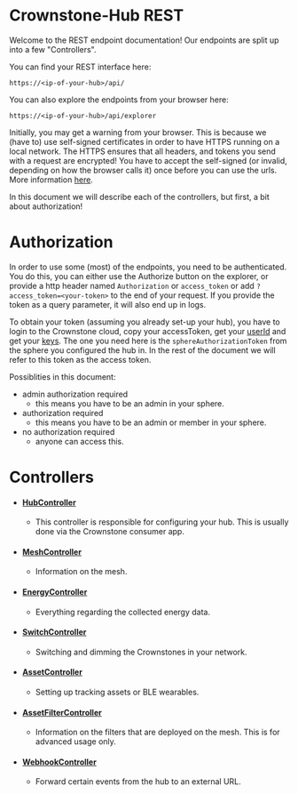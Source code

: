 # Crownstone-Hub REST

Welcome to the REST endpoint documentation! Our endpoints are split up into a few "Controllers".

You can find your REST interface here:
```
https://<ip-of-your-hub>/api/
```

You can also explore the endpoints from your browser here:
```
https://<ip-of-your-hub>/api/explorer 
```

Initially, you may get a warning from your browser. This is because we (have to) use self-signed certificates in order
to have HTTPS running on a local network. The HTTPS ensures that all headers, and tokens you send with a request are encrypted!
You have to accept the self-signed (or invalid, depending on how the browser calls it) once before you can use the urls.
More information [here](https://medium.com/@dblazeski/chrome-bypass-net-err-cert-invalid-for-development-daefae43eb12).

In this document we will describe each of the controllers, but first, a bit about authorization!

# Authorization

In order to use some (most) of the endpoints, you need to be authenticated. You do this, you can either use the Authorize button on the explorer,
or provide a http header named `Authorization` or `access_token` or add `?access_token=<your-token>` to the end of your request. If you provide the token
as a query parameter, it will also end up in logs.

To obtain your token (assuming you already set-up your hub), you have to login to the Crownstone cloud,
copy your accessToken, get your [userId](https://my.crownstone.rocks/explorer/#!/user/user_getUserId) and get your
[keys](https://my.crownstone.rocks/explorer/#!/user/user_getEncryptionKeysV2).
The one you need here is the `sphereAuthorizationToken` from the sphere you configured the hub in. In the rest of the document we will
refer to this token as the access token.

Possiblities in this document:

- admin authorization required
  - this means you have to be an admin in your sphere.
- authorization required        
  - this means you have to be an admin or member in your sphere.
- no authorization required     
  - anyone can access this.


# Controllers

- #### [HubController](./controllers/HubController.md)
  - This controller is responsible for configuring your hub. This is usually done via the Crownstone consumer app. 
- #### [MeshController](./controllers/MeshController.md)
  - Information on the mesh.
- #### [EnergyController](./controllers/EnergyController.md)
  - Everything regarding the collected energy data.
- #### [SwitchController](./controllers/SwitchController.md)
  - Switching and dimming the Crownstones in your network.
- #### [AssetController](./controllers/AssetController.md)
  - Setting up tracking assets or BLE wearables.
- #### [AssetFilterController](./controllers/AssetFilterController.md)
  - Information on the filters that are deployed on the mesh. This is for advanced usage only.
- #### [WebhookController](./controllers/WebhookController.md)
  - Forward certain events from the hub to an external URL.


